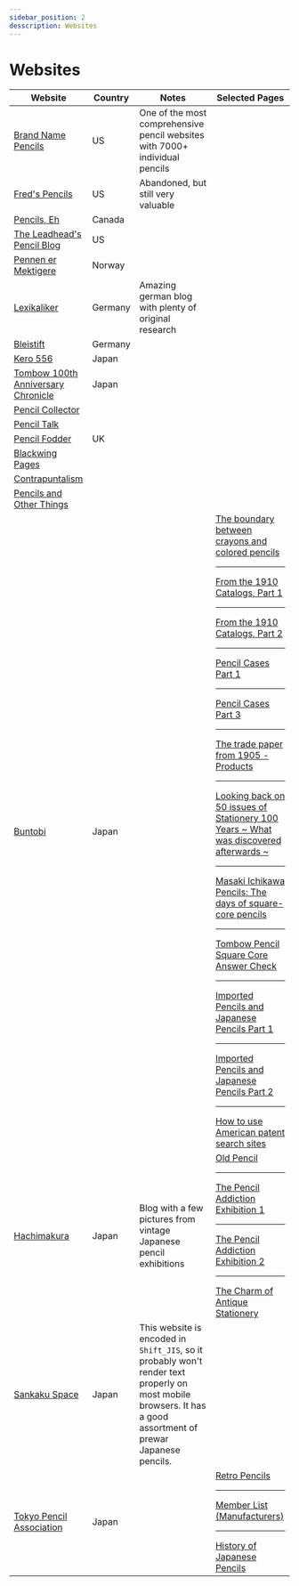 ```yaml
---
sidebar_position: 2
desscription: Websites
---
```


# Websites

| Website | Country | Notes | Selected Pages |
| --- | --- | --- | --- |
| [Brand Name Pencils](https://brandnamepencils.com/) | US | One of the most comprehensive pencil websites with 7000+ individual pencils | |
| [Fred's Pencils](https://fredspencils.wordpress.com/) | US | Abandoned, but still very valuable | |
| [Pencils, Eh](https://pencilseh.weebly.com/) | Canada | | |
| [The Leadhead's Pencil Blog](https://leadheadpencils.blogspot.com/) | US | | |
| [Pennen er Mektigere](https://english.pennenermektigere.no/) | Norway | | |
| [Lexikaliker](https://www.lexikaliker.de/) | Germany | Amazing german blog with plenty of original research | |
| [Bleistift](https://bleistift.blog/) | Germany | | |
| [Kero 556](http://www.kero556.com/) | Japan | | |
| [Tombow 100th Anniversary Chronicle](https://www.tombow.com/100th/chronicle.php) | Japan | | |
| [Pencil Collector](https://www.flickr.com/photos/pencilcollector/) | | | |
| [Pencil Talk](https://www.penciltalk.org/) | | | |
| [Pencil Fodder](https://pencilfodder.com/) | UK | | |
| [Blackwing Pages](https://blackwingpages.wordpress.com/)| | | |
|[Contrapuntalism](https://contrapuntalism.wordpress.com/)||||
|[Pencils and Other Things](https://pencilsandotherthings.wordpress.com/)||||
| [Buntobi](https://www.buntobi.com/) | Japan | | [The boundary between crayons and colored pencils](https://www.buntobi.com/articles/entry/series/taimichi/010919/)<hr/>[From the 1910 Catalogs, Part 1](https://www.buntobi.com/articles/entry/series/taimichi/009861/)<hr/>[From the 1910 Catalogs, Part 2](https://www.buntobi.com/articles/entry/series/taimichi/010037/)<hr/>[Pencil Cases Part 1](https://www.buntobi.com/articles/entry/series/taimichi/009345/)<hr/>[Pencil Cases Part 3](https://www.buntobi.com/articles/entry/series/taimichi/009686/)<hr/>[The trade paper from 1905 - Products](https://www.buntobi.com/articles/entry/series/taimichi/014279/)<hr/>[Looking back on 50 issues of Stationery 100 Years ~ What was discovered afterwards ~](https://www.buntobi.com/articles/entry/series/taimichi/016721/)<hr/>[Masaki Ichikawa Pencils: The days of square-core pencils](https://www.buntobi.com/articles/entry/series/taimichi/015731/)<hr/>[Tombow Pencil Square Core Answer Check](https://www.buntobi.com/articles/entry/series/taimichi/015600/)<hr/>[Imported Pencils and Japanese Pencils Part 1](https://www.buntobi.com/articles/entry/series/taimichi/007518/)<hr/>[Imported Pencils and Japanese Pencils Part 2](https://www.buntobi.com/articles/entry/series/taimichi/007597/)<hr/>[How to use American patent search sites](https://www.buntobi.com/articles/entry/series/taimichi/017012/) |
| [Hachimakura](http://hachimakura.com) | Japan | Blog with a few pictures from vintage Japanese pencil exhibitions | [Old Pencil](https://hachimakura.com/info/?p=153) <hr/> [The Pencil Addiction Exhibition 1](http://hachimakura.com/info/?p=1046) <hr/> [The Pencil Addiction Exhibition 2](https://hachimakura.com/info/?p=1075) <hr/> [The Charm of Antique Stationery](https://hachimakura.com/info/?p=1435) |
| [Sankaku Space](https://karikachi.kitunebi.com/bungu/index.htm) | Japan | This website is encoded in `Shift_JIS`, so it probably won't render text properly on most mobile browsers. It has a good assortment of prewar Japanese pencils. ||
| [Tokyo Pencil Association](http://www.pencil.or.jp/index.html) | Japan | | [Retro Pencils](http://www.pencil.or.jp/museum/retro.html) <hr/> [Member List (Manufacturers)](http://www.pencil.or.jp/company/meibo.html) <hr/> [History of Japanese Pencils](http://www.pencil.or.jp/company/rekishi/rekishi.html) |
